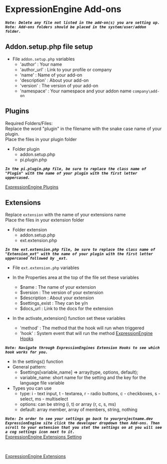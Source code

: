 # ExpressionEngine Add-ons
**_`Note: Delete any file not listed in the add-on(s) you are setting up.`_** <br/>
**_`Note: Add-ons folders should be placed in the system/user/addon folder.`_**

## Addon.setup.php file setup
- File `addon.setup.php` variables
  - 'author'      : Your name
  - 'author_url'  : Link to your profile or company
  - 'name'        : Name of your add-on
  - 'description' : About your add-on
  - 'version'     : The version of your add-on
  - 'namespace'   : Your namespace and your addon name `company\add-on`

## Plugins
Required Folders/Files: 
<br/>
Replace the word "plugin" in the filename with the snake case name of your plugin.<br />
Place the files in your plugin folder

- Folder plugin
  - addon.setup.php
  - pi.plugin.php
  

**_`In the pi.plugin.php file, be sure to replace the class name of "Plugin" with the
name of your plugin with the first letter uppercased.`_**

[ExpressionEngine Plugins](https://docs.expressionengine.com/latest/development/plugins.html)

## Extensions

Replace `extension` with the name of your extensions name <br/>
Place the files in your extension folder

- Folder extension
  - addon.setup.php
  - ext.extension.php
  
**_`In the ext.extension.php file, be sure to replace the class name of "Extension_ext" with the
name of your plugin with the first letter uppercased followed by _ext.`_**
  
- File `ext.extension.php` variables
- In the Properties area at the top of the file set these variables
  - $name           : The name of your extension
  - $version        : The version of your extension
  - $description    : About your extension
  - $settings_exist : They can be y/n
  - $docs_url       : Link to the docs for the extension
  
- In the activate_extension() function set these variables
  - 'method'        : The method that the hook will run when triggered
  - 'hook'          : System event that will run the method [ExpressionEngine Hooks](https://docs.expressionengine.com/latest/development/extensions.html#multiple-extensions-same-hook)

**_`Note: Navigate through ExpressionEngines Extension Hooks to see which hook works for you.`_**

- In the settings() function 
- General pattern:
  - $settings[variable_name] => array(type, options, default);
  - variable_name: short name for the setting and the key for the language file variable
- Types you can use
  - type: i - text input, t - textarea, r - radio buttons, c - checkboxes, s - select, ms - multiselect
  - options: can be string (i, t) or array (r, c, s, ms)
  - default: array member, array of members, string, nothing
  
  
**_`Note: In order to see your settings go back to yourprojectname.dev ExpressionEngine site click the developer dropdown then Add-ons. Then scroll to your extension that you stet the settings on at you will see a cog settings icon next to it.`_**
<br/>
[ExpressionEngine Extensions Setting](https://docs.expressionengine.com/latest/development/extensions.html#settings)

<br/>

[ExpressionEngine Extensions](https://docs.expressionengine.com/latest/development/extensions.html)
